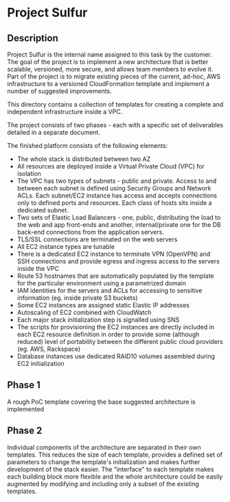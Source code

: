Project Sulfur
==============
Description
-----------
Project Sulfur is the internal name assigned to this task by the customer. The goal of the project is to implement a new architecture that is better scalable, versioned, more secure, and allows team members to evolve it. Part of the project is to migrate existing pieces of the current, ad-hoc, AWS infrastructure to a versioned CloudFormation template and implement a number of suggested improvements.

This directory contains a collection of templates for creating a complete and independent infrastructure inside a VPC.

The project consists of two phases - each with a specific set of deliverables detailed in a separate document.

The finished platform consists of the following elements:
* The whole stack is distributed between two AZ
* All resources are deployed inside a Virtual Private Cloud (VPC) for isolation
* The VPC has two types of subnets - public and private. Access to and between each subnet is defined using Security Groups and Network ACLs. Each subnet/EC2 instance has access and accepts connections only to defined ports and resources. Each class of hosts sits inside a dedicated subnet.
* Two sets of Elastic Load Balancers - one, public, distributing the load to the web and app front-ends and another, internal/private one for the DB back-end connections from the application servers.
* TLS/SSL connections are terminated on the web servers
* All EC2 instance types are tunable
* There is a dedicated EC2 instance to terminate VPN (OpenVPN) and SSH connections and provide egress and ingress access to the servers inside the VPC
* Route 53 hostnames that are automatically populated by the template for the particular environment using a parametrized domain
* IAM identities for the servers and ACLs for accessing to sensitive information (eg. inside private S3 buckets)
* Some EC2 instances are assigned static Elastic IP addresses
* Autoscaling of EC2 combined with CloudWatch
* Each major stack initialization step is signalled using SNS
* The scripts for provisioning the EC2 instances are directly included in each EC2 resource definition in order to provide some (although reduced) level of portability between the different public cloud providers (eg. AWS, Rackspace)
* Database instances use dedicated RAID10 volumes assembled during EC2 initialization

Phase 1
-------
A rough PoC template covering the base suggested architecture is implemented

Phase 2
-------
Individual components of the architecture are separated in their own templates. This reduces the size of each template, provides a defined set of parameters to change the template's initialization and makes further development of the stack easier. The "interface" to each template makes each building block more flexible and the whole architecture could be easily augmented by modifying and including only a subset of the existing templates.
